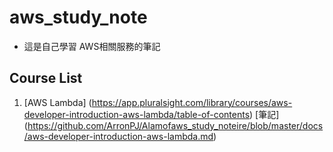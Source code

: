 # aws_study_note

* 這是自己學習 AWS相關服務的筆記

## Course List

1. [AWS Lambda] (https://app.pluralsight.com/library/courses/aws-developer-introduction-aws-lambda/table-of-contents) [筆記] (https://github.com/ArronPJ/Alamofaws_study_noteire/blob/master/docs/aws-developer-introduction-aws-lambda.md)


